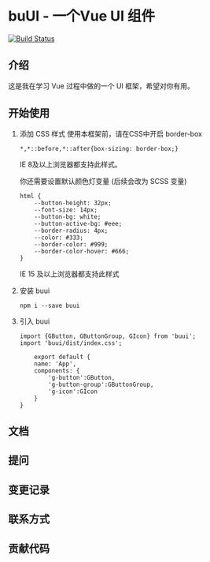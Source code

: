 # buUI - 一个Vue UI 组件
[![Build Status](https://www.travis-ci.org/q2419068625/buUI.svg?branch=main)](https://www.travis-ci.org/q2419068625/buUI)



## 介绍
这是我在学习 Vue 过程中做的一个 UI 框架，希望对你有用。
## 开始使用
1. 添加 CSS 样式
    使用本框架前，请在CSS中开启  border-box

    ```
    *,*::before,*::after{box-sizing: border-box;}
    ```
    IE 8及以上浏览器都支持此样式。
    
    你还需要设置默认颜色灯变量 (后续会改为 SCSS 变量)
    ```
    html {
        --button-height: 32px;
        --font-size: 14px;
        --button-bg: white;
        --button-active-bg: #eee;
        --border-radius: 4px;
        --color: #333;
        --border-color: #999;
        --border-color-hover: #666;
    }
    ```
    IE 15 及以上浏览器都支持此样式
2. 安装 buui
    ```
    npm i --save buui
    ```
3. 引入 buui
    ```
    import {GButton, GButtonGroup, GIcon} from 'buui';
    import 'buui/dist/index.css';

        export default {
        name: 'App',
        components: {
            'g-button':GButton,
            'g-button-group':GButtonGroup,
            'g-icon':GIcon
        }
    }
    ```

## 文档

## 提问

## 变更记录

## 联系方式

## 贡献代码

